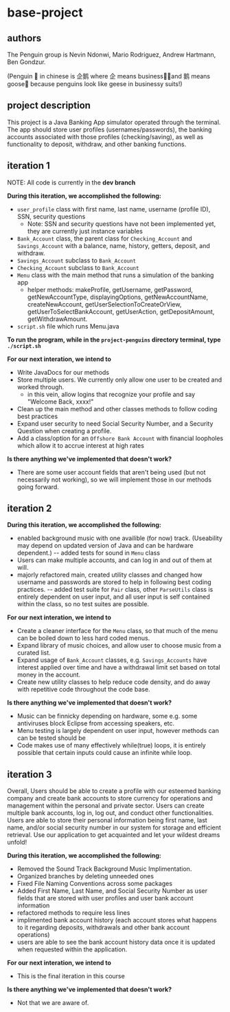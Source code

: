# base-project
## authors
The Penguin group is Nevin Ndonwi, Mario Rodriguez, Andrew Hartmann, Ben Gondzur.

(Penguin 🐧 in chinese is 企鹅 where 企 means business👩‍💼and 鹅 means goose🪿 because penguins look like geese in businessy suits!)

## project description
This project is a Java Banking App simulator operated through the terminal. The app should store user profiles (usernames/passwords), the banking accounts associated with those profiles (checking/saving), as well as functionality to deposit, withdraw, and other banking functions.
## iteration 1
NOTE: All code is currently in the **dev branch**

**During this iteration, we accomplished the following:**
- `user_profile` class with first name, last name, username (profile ID), SSN, security questions
  - Note: SSN and security questions have not been implemented yet, they are currently just instance variables
- `Bank_Account` class, the parent class for `Checking_Account` and `Savings_Account` with a balance, name, history, getters, deposit, and withdraw.
- `Savings_Account` subclass to `Bank_Account`
- `Checking_Account` subclass to `Bank_Account`
- `Menu` class with the main method that runs a simulation of the banking app
  - helper methods: makeProfile, getUsername, getPassword, getNewAccountType, displayingOptions, getNewAccountName, createNewAccount, getUserSelectionToCreateOrView, getUserToSelectBankAccount, getUserAction, getDepositAmount, getWithdrawAmount.
- `script.sh` file which runs Menu.java

**To run the program, while in the `project-penguins` directory terminal, type `./script.sh`**

**For our next interation, we intend to**
- Write JavaDocs for our methods
- Store multiple users. We currently only allow one user to be created and worked through.
  - in this vein, allow logins that recognize your profile and say "Welcome Back, xxxx!"
- Clean up the main method and other classes methods to follow coding best practices
- Expand user security to need Social Security Number, and a Security Question when creating a profile.
- Add a class/option for an `Offshore Bank Account` with financial loopholes which allow it to accrue interest at high rates

**Is there anything we've implemented that doesn't work?**
- There are some user account fields that aren't being used (but not necessarily not working), so we will implement those in our methods going forward.

## iteration 2

**During this iteration, we accomplished the following:**
- enabled background music with one availible (for now) track. (Useability may depend on updated version of Java and can be hardware dependent.)
 -- added tests for sound in `Menu` class
- Users can make multiple accounts, and can log in and out of them at will.
- majorly refactored main, created utility classes and changed how username and passwords are stored to help in following best coding practices.
  -- added test suite for `Pair` class, other `ParseUtils` class is entirely dependent on user input, and all user input is self contained within the class, so no test suites are possible.

**For our next interation, we intend to**
- Create a cleaner interface for the `Menu` class, so that much of the menu can be boiled down to less hard coded menus.
- Expand library of music choices, and allow user to choose music from a curated list. 
- Expand usage of `Bank_Account` classes, e.g. `Savings_Accounts` have interest applied over time and have a withdrawal limit set based on total money in the account.
- Create new utility classes to help reduce code density, and do away with repetitive code throughout the code base.

**Is there anything we've implemented that doesn't work?**
- Music can be finnicky depending on hardware, some e.g. some antiviruses block Eclipse from accessing speakers, etc.
- Menu testing is largely dependent on user input, however methods can can be tested should be
- Code makes use of many effectively while(true) loops, it is entirely possible that certain inputs could cause an infinite while loop.



## iteration 3
Overall, Users should be able to create a profile with our esteemed banking company and create bank accounts to store currency for operations and management within 
the personal and private sector. Users can create multiple bank accounts, log in, log out, and conduct other functionalities. Users are able to store their personal information being
first name, last name, and/or social security number in our system for storage and efficient retrieval. Use our application to get acquainted and let your 
wildest dreams unfold!

**During this iteration, we accomplished the following:**
- Removed the Sound Track Background Music Implimentation. 
- Organized branches by deleting unneeded ones
- Fixed File Naming Conventions across some packages
- Added First Name, Last Name, and Social Security Number as user fields that are stored with user profiles and user bank account information
- refactored methods to require less lines
- implimented bank account history (each account stores what happens to it regarding deposits, withdrawals and other bank account operations)
- users are able to see the bank account history data once it is updated when requested within the application. 



**For our next interation, we intend to**
- This is the final iteration in this course

**Is there anything we've implemented that doesn't work?**
- Not that we are aware of.
  
  
